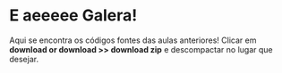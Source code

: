 # E aeeeee Galera!
Aqui se encontra os códigos fontes das aulas anteriores! 
Clicar em **download or download >> download zip**  e descompactar no lugar que desejar. 

